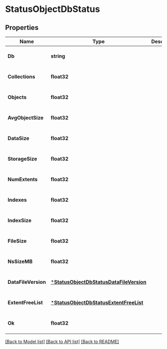 # StatusObjectDbStatus

## Properties
Name | Type | Description | Notes
------------ | ------------- | ------------- | -------------
**Db** | **string** |  | [optional] [default to null]
**Collections** | **float32** |  | [optional] [default to null]
**Objects** | **float32** |  | [optional] [default to null]
**AvgObjectSize** | **float32** |  | [optional] [default to null]
**DataSize** | **float32** |  | [optional] [default to null]
**StorageSize** | **float32** |  | [optional] [default to null]
**NumExtents** | **float32** |  | [optional] [default to null]
**Indexes** | **float32** |  | [optional] [default to null]
**IndexSize** | **float32** |  | [optional] [default to null]
**FileSize** | **float32** |  | [optional] [default to null]
**NsSizeMB** | **float32** |  | [optional] [default to null]
**DataFileVersion** | [***StatusObjectDbStatusDataFileVersion**](StatusObject_dbStatus_dataFileVersion.md) |  | [optional] [default to null]
**ExtentFreeList** | [***StatusObjectDbStatusExtentFreeList**](StatusObject_dbStatus_extentFreeList.md) |  | [optional] [default to null]
**Ok** | **float32** |  | [optional] [default to null]

[[Back to Model list]](../README.md#documentation-for-models) [[Back to API list]](../README.md#documentation-for-api-endpoints) [[Back to README]](../README.md)


